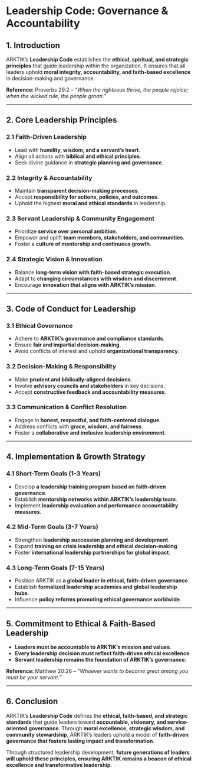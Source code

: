 # **Leadership Code: Governance & Accountability**

## **1. Introduction**
ARKTIK’s **Leadership Code** establishes the **ethical, spiritual, and strategic principles** that guide leadership within the organization. It ensures that all leaders uphold **moral integrity, accountability, and faith-based excellence** in decision-making and governance.

**Reference:** Proverbs 29:2 – *“When the righteous thrive, the people rejoice; when the wicked rule, the people groan.”*

---

## **2. Core Leadership Principles**
### **2.1 Faith-Driven Leadership**
- Lead with **humility, wisdom, and a servant’s heart**.
- Align all actions with **biblical and ethical principles**.
- Seek divine guidance in **strategic planning and governance**.

### **2.2 Integrity & Accountability**
- Maintain **transparent decision-making processes**.
- Accept **responsibility for actions, policies, and outcomes**.
- Uphold the highest **moral and ethical standards** in leadership.

### **2.3 Servant Leadership & Community Engagement**
- Prioritize **service over personal ambition**.
- Empower and uplift **team members, stakeholders, and communities**.
- Foster a **culture of mentorship and continuous growth**.

### **2.4 Strategic Vision & Innovation**
- Balance **long-term vision with faith-based strategic execution**.
- Adapt to **changing circumstances with wisdom and discernment**.
- Encourage **innovation that aligns with ARKTIK’s mission**.

---

## **3. Code of Conduct for Leadership**
### **3.1 Ethical Governance**
- Adhere to **ARKTIK’s governance and compliance standards**.
- Ensure **fair and impartial decision-making**.
- Avoid conflicts of interest and uphold **organizational transparency**.

### **3.2 Decision-Making & Responsibility**
- Make **prudent and biblically-aligned decisions**.
- Involve **advisory councils and stakeholders** in key decisions.
- Accept **constructive feedback and accountability measures**.

### **3.3 Communication & Conflict Resolution**
- Engage in **honest, respectful, and faith-centered dialogue**.
- Address conflicts with **grace, wisdom, and fairness**.
- Foster a **collaborative and inclusive leadership environment**.

---

## **4. Implementation & Growth Strategy**
### **4.1 Short-Term Goals (1-3 Years)**
- Develop **a leadership training program based on faith-driven governance**.
- Establish **mentorship networks within ARKTIK’s leadership team**.
- Implement **leadership evaluation and performance accountability measures**.

### **4.2 Mid-Term Goals (3-7 Years)**
- Strengthen **leadership succession planning and development**.
- Expand **training on crisis leadership and ethical decision-making**.
- Foster **international leadership partnerships for global impact**.

### **4.3 Long-Term Goals (7-15 Years)**
- Position ARKTIK as **a global leader in ethical, faith-driven governance**.
- Establish **formalized leadership academies and global leadership hubs**.
- Influence **policy reforms promoting ethical governance worldwide**.

---

## **5. Commitment to Ethical & Faith-Based Leadership**
- **Leaders must be accountable to ARKTIK’s mission and values**.
- **Every leadership decision must reflect faith-driven ethical excellence**.
- **Servant leadership remains the foundation of ARKTIK’s governance**.

**Reference:** Matthew 20:26 – *“Whoever wants to become great among you must be your servant.”*

---

## **6. Conclusion**
ARKTIK’s **Leadership Code** defines the **ethical, faith-based, and strategic standards** that guide leaders toward **accountable, visionary, and service-oriented governance**. Through **moral excellence, strategic wisdom, and community stewardship**, ARKTIK’s leaders uphold a model of **faith-driven governance that fosters lasting impact and transformation**.

Through structured leadership development, **future generations of leaders will uphold these principles, ensuring ARKTIK remains a beacon of ethical excellence and transformative leadership**.